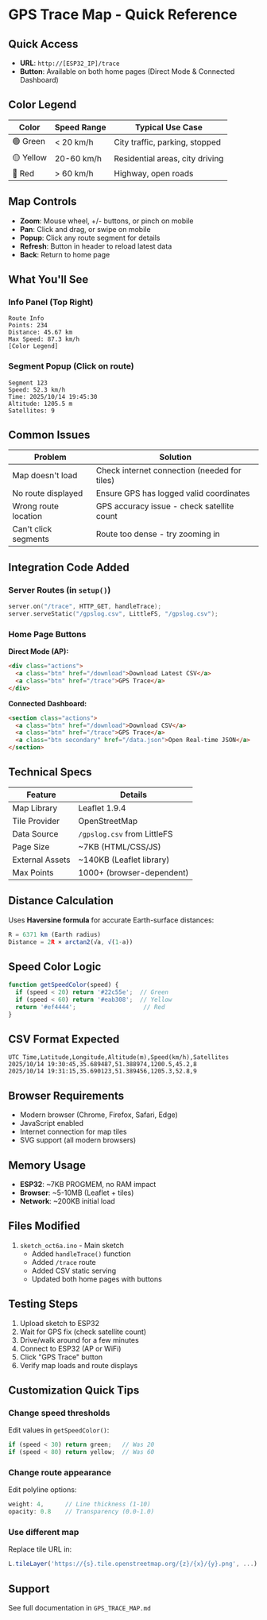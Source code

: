 # GPS Trace Map - Quick Reference

## Quick Access
- **URL**: `http://[ESP32_IP]/trace`
- **Button**: Available on both home pages (Direct Mode & Connected Dashboard)

## Color Legend
| Color | Speed Range | Typical Use Case |
|-------|-------------|------------------|
| 🟢 Green | < 20 km/h | City traffic, parking, stopped |
| 🟡 Yellow | 20-60 km/h | Residential areas, city driving |
| 🔴 Red | > 60 km/h | Highway, open roads |

## Map Controls
- **Zoom**: Mouse wheel, +/- buttons, or pinch on mobile
- **Pan**: Click and drag, or swipe on mobile
- **Popup**: Click any route segment for details
- **Refresh**: Button in header to reload latest data
- **Back**: Return to home page

## What You'll See

### Info Panel (Top Right)
```
Route Info
Points: 234
Distance: 45.67 km
Max Speed: 87.3 km/h
[Color Legend]
```

### Segment Popup (Click on route)
```
Segment 123
Speed: 52.3 km/h
Time: 2025/10/14 19:45:30
Altitude: 1205.5 m
Satellites: 9
```

## Common Issues

| Problem | Solution |
|---------|----------|
| Map doesn't load | Check internet connection (needed for tiles) |
| No route displayed | Ensure GPS has logged valid coordinates |
| Wrong route location | GPS accuracy issue - check satellite count |
| Can't click segments | Route too dense - try zooming in |

## Integration Code Added

### Server Routes (in `setup()`)
```cpp
server.on("/trace", HTTP_GET, handleTrace);
server.serveStatic("/gpslog.csv", LittleFS, "/gpslog.csv");
```

### Home Page Buttons
**Direct Mode (AP):**
```html
<div class="actions">
  <a class="btn" href="/download">Download Latest CSV</a>
  <a class="btn" href="/trace">GPS Trace</a>
</div>
```

**Connected Dashboard:**
```html
<section class="actions">
  <a class="btn" href="/download">Download CSV</a>
  <a class="btn" href="/trace">GPS Trace</a>
  <a class="btn secondary" href="/data.json">Open Real-time JSON</a>
</section>
```

## Technical Specs

| Feature | Details |
|---------|---------|
| Map Library | Leaflet 1.9.4 |
| Tile Provider | OpenStreetMap |
| Data Source | `/gpslog.csv` from LittleFS |
| Page Size | ~7KB (HTML/CSS/JS) |
| External Assets | ~140KB (Leaflet library) |
| Max Points | 1000+ (browser-dependent) |

## Distance Calculation
Uses **Haversine formula** for accurate Earth-surface distances:
```javascript
R = 6371 km (Earth radius)
Distance = 2R × arctan2(√a, √(1-a))
```

## Speed Color Logic
```javascript
function getSpeedColor(speed) {
  if (speed < 20) return '#22c55e';  // Green
  if (speed < 60) return '#eab308';  // Yellow
  return '#ef4444';                   // Red
}
```

## CSV Format Expected
```csv
UTC Time,Latitude,Longitude,Altitude(m),Speed(km/h),Satellites
2025/10/14 19:30:45,35.689487,51.388974,1200.5,45.2,8
2025/10/14 19:31:15,35.690123,51.389456,1205.3,52.8,9
```

## Browser Requirements
- Modern browser (Chrome, Firefox, Safari, Edge)
- JavaScript enabled
- Internet connection for map tiles
- SVG support (all modern browsers)

## Memory Usage
- **ESP32**: ~7KB PROGMEM, no RAM impact
- **Browser**: ~5-10MB (Leaflet + tiles)
- **Network**: ~200KB initial load

## Files Modified
1. `sketch_oct6a.ino` - Main sketch
   - Added `handleTrace()` function
   - Added `/trace` route
   - Added CSV static serving
   - Updated both home pages with buttons

## Testing Steps
1. Upload sketch to ESP32
2. Wait for GPS fix (check satellite count)
3. Drive/walk around for a few minutes
4. Connect to ESP32 (AP or WiFi)
5. Click "GPS Trace" button
6. Verify map loads and route displays

## Customization Quick Tips

### Change speed thresholds
Edit values in `getSpeedColor()`:
```javascript
if (speed < 30) return green;   // Was 20
if (speed < 80) return yellow;  // Was 60
```

### Change route appearance
Edit polyline options:
```javascript
weight: 4,      // Line thickness (1-10)
opacity: 0.8    // Transparency (0.0-1.0)
```

### Use different map
Replace tile URL in:
```javascript
L.tileLayer('https://{s}.tile.openstreetmap.org/{z}/{x}/{y}.png', ...)
```

## Support
See full documentation in `GPS_TRACE_MAP.md`
